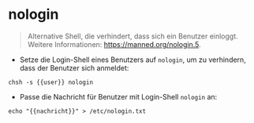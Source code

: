 # nologin

> Alternative Shell, die verhindert, dass sich ein Benutzer einloggt.
> Weitere Informationen: <https://manned.org/nologin.5>.

- Setze die Login-Shell eines Benutzers auf `nologin`, um zu verhindern, dass der Benutzer sich anmeldet:

`chsh -s {{user}} nologin`

- Passe die Nachricht für Benutzer mit Login-Shell `nologin` an:

`echo "{{nachricht}}" > /etc/nologin.txt`
